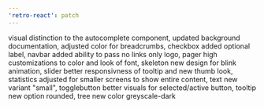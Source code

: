 ```yaml
---
'retro-react': patch
---
```


visual distinction to the autocomplete component, updated background documentation, adjusted color for breadcrumbs, checkbox added optional label, navbar added ability to pass no links only logo, pager high customizations to color and look of font, skeleton new design for blink animation, slider better responsivness of tooltip and new thumb look, statistics adjusted for smaller screens to show entire content, text new variant "small", togglebutton better visuals for selected/active button, tooltip new option rounded, tree new color greyscale-dark
